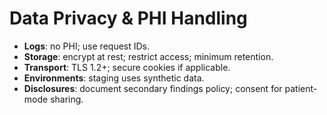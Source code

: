 # Data Privacy & PHI Handling

- **Logs**: no PHI; use request IDs.
- **Storage**: encrypt at rest; restrict access; minimum retention.
- **Transport**: TLS 1.2+; secure cookies if applicable.
- **Environments**: staging uses synthetic data.
- **Disclosures**: document secondary findings policy; consent for patient-mode sharing.
